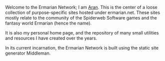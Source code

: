 Welcome to the Ermarian Network; I am [Aran](/about). This is the center of a
loose collection of purpose-specific sites hosted under ermarian.net. These
sites mostly relate to the community of the Spiderweb Software games and the
fantasy world Ermarian (hence the name).

It is also my personal home page, and the repository of many small utilities and
resources I have created over the years.

In its current incarnation, the Ermarian Network is built using the static site
generator Middleman.
